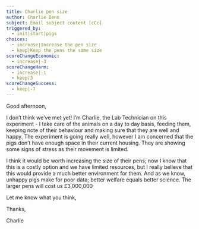 ```yaml
---
title: Charlie pen size
author: Charlie Benn
subject: Email subject content [cCc]
triggered_by:
  - init|start|pigs
choices:
  - increase|Increase the pen size
  - keep|Keep the pens the same size
scoreChangeEconomic:
  - increase|-3
scoreChangeHarm:
  - increase|-1
  - keep|3
scoreChangeSuccess:
  - keep|-7
---
```

Good afternoon,

I don’t think we’ve met yet! I’m Charlie, the Lab Technician on this experiment - I take care of the animals on a day to day basis, feeding them, keeping note of their behaviour and making sure that they are well and happy. The experiment is going really well, however I am concerned that the pigs don’t have enough space in their current housing. They are showing some signs of stress as their movement is limited.

 I think it would be worth increasing the size of their pens; now I know that this is a costly option and we have limited resources, but I really believe that this would provide a much better environment for them. And as we know, unhappy pigs make for poor data; better welfare equals better science. The larger pens will cost us £3,000,000

Let me know what you think,

Thanks,

Charlie
